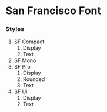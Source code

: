 # San Francisco Font

### Styles

1. SF Compact
   1. Display
   2. Text
3. SF Mono
4. SF Pro
   1. Display
   2. Rounded
   3. Text
5. SF Ui
   1. Display
   2. Text
